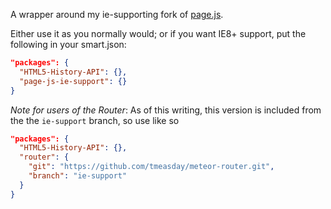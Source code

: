 A wrapper around my ie-supporting fork of [page.js](http://visionmedia.github.com/page.js/).

Either use it as you normally would; or if you want IE8+ support, put the following in your smart.json:

```json
"packages": {
  "HTML5-History-API": {},
  "page-js-ie-support": {}
}
```

*Note for users of the Router*: As of this writing, this version is included from the the `ie-support` branch, so use like so
```json
"packages": {
  "HTML5-History-API": {},
  "router": {
    "git": "https://github.com/tmeasday/meteor-router.git",
    "branch": "ie-support"
  }
}
```
